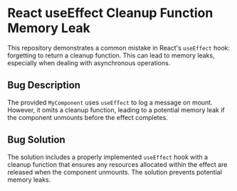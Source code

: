 # React useEffect Cleanup Function Memory Leak

This repository demonstrates a common mistake in React's `useEffect` hook: forgetting to return a cleanup function. This can lead to memory leaks, especially when dealing with asynchronous operations.

## Bug Description

The provided `MyComponent` uses `useEffect` to log a message on mount. However, it omits a cleanup function, leading to a potential memory leak if the component unmounts before the effect completes.

## Bug Solution

The solution includes a properly implemented `useEffect` hook with a cleanup function that ensures any resources allocated within the effect are released when the component unmounts.  The solution prevents potential memory leaks.
